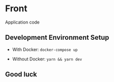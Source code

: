 # Front

Application code 

## Development Environment Setup

- With Docker: `docker-compose up`

- Without Docker: `yarn && yarn dev`

## Good luck
